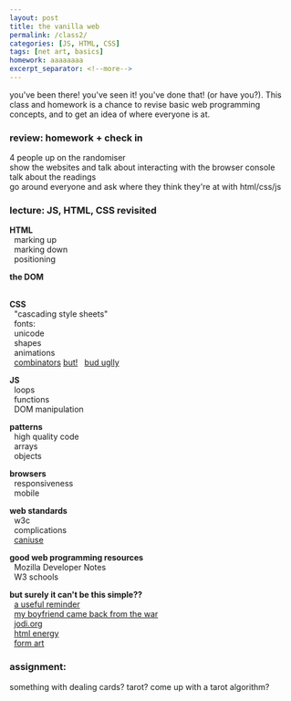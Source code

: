 ```yaml
---  
layout: post  
title: the vanilla web  
permalink: /class2/  
categories: [JS, HTML, CSS]  
tags: [net art, basics]
homework: aaaaaaaa
excerpt_separator: <!--more-->
---  
```

  
you've been there! you've seen it! you've done that! (or have you?). This class and homework is a chance to revise basic web programming concepts, and to get an idea of where everyone is at.
<!--more-->

### review: homework + check in  
  
4 people up on the randomiser  
show the websites and talk about interacting with the browser console  
talk about the readings  
go around everyone and ask where they think they're at with html/css/js  
  
### lecture: JS, HTML, CSS revisited  
  
**HTML**  
  marking up  
  marking down  
  positioning  
  
**the DOM**  
  

**CSS**  
  "cascading style sheets"  
  fonts:  
  unicode  
  shapes  
  animations  
  [combinators](https://www.w3schools.com/Css/css_combinators.asp) [but!](https://stackoverflow.com/questions/1014861/is-there-a-css-parent-selector)
  [bud uglly](http://budugllydesign.com/index.html)
  
**JS**  
  loops  
  functions  
  DOM manipulation  
  
**patterns**  
  high quality code  
  arrays  
  objects  
  
**browsers**  
  responsiveness  
  mobile  

  
**web standards**  
  w3c  
  complications  
  [caniuse](https://caniuse.com)  
  
**good web programming resources**  
  Mozilla Developer Notes  
  W3 schools  
  
**but surely it can't be this simple??**  
  [a useful reminder](http://motherfuckingwebsite.com)  
  [my boyfriend came back from the war](http://www.teleportacia.org/war/)  
  [jodi.org](http://wwww.jodi.org)  
  [html energy](http://html.energy)  
  [form art](https://sites.rhizome.org/anthology/form-art-competition.html)  
  
### assignment:  
something with dealing cards? tarot? come up with a tarot algorithm?